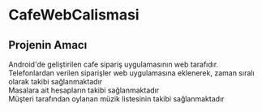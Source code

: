 # CafeWebCalismasi
## Projenin Amacı

Android'de geliştirilen cafe sipariş uygulamasının web tarafıdır. <br>
Telefonlardan verilen siparişler web uygulamasına eklenerek, zaman sıralı olarak takibi sağlanmaktadır <br>
Masalara ait hesapların takibi sağlanmaktadır <br>
Müşteri tarafından oylanan müzik listesinin takibi sağlanmaktadır <br>
